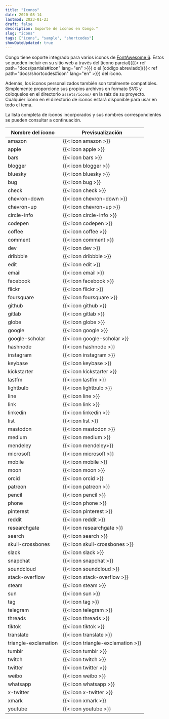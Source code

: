 ```yaml
---
title: "Iconos"
date: 2020-08-14
lastmod: 2023-01-23
draft: false
description: Soporte de iconos en Congo."
slug: "icons"
tags: ["icons", "sample", "shortcodes"]
showDateUpdated: true
---
```


Congo tiene soporte integrado para varios íconos de [FontAwesome 6](https://fontawesome.com/icons). Estos se pueden incluir en su sitio web a través del [ícono parcial]({{< ref path="docs/partials#icon" lang="en" >}}) o el [código abreviado]({{< ref path="docs/shortcodes#icon" lang="en" >}}) del ícono.

Además, los íconos personalizados también son totalmente compatibles. Simplemente proporcione sus propios archivos en formato SVG y coloquelos en el directorio `assets/icons/` en la raíz de su proyecto. Cualquier ícono en el directorio de íconos estará disponible para usar en todo el tema.

La lista completa de íconos incorporados y sus nombres correspondientes se pueden consultar a continuación.

| Nombre del ícono     | Previsualización                  |
| -------------------- | --------------------------------- |
| amazon               | {{< icon amazon >}}               |
| apple                | {{< icon apple >}}                |
| bars                 | {{< icon bars >}}                 |
| blogger              | {{< icon blogger >}}              |
| bluesky              | {{< icon bluesky >}}              |
| bug                  | {{< icon bug >}}                  |
| check                | {{< icon check >}}                |
| chevron-down         | {{< icon chevron-down >}}         |
| chevron-up           | {{< icon chevron-up >}}           |
| circle-info          | {{< icon circle-info >}}          |
| codepen              | {{< icon codepen >}}              |
| coffee               | {{< icon coffee >}}               |
| comment              | {{< icon comment >}}              |
| dev                  | {{< icon dev >}}                  |
| dribbble             | {{< icon dribbble >}}             |
| edit                 | {{< icon edit >}}                 |
| email                | {{< icon email >}}                |
| facebook             | {{< icon facebook >}}             |
| flickr               | {{< icon flickr >}}               |
| foursquare           | {{< icon foursquare >}}           |
| github               | {{< icon github >}}               |
| gitlab               | {{< icon gitlab >}}               |
| globe                | {{< icon globe >}}                |
| google               | {{< icon google >}}               |
| google-scholar       | {{< icon google-scholar >}}       |
| hashnode             | {{< icon hashnode >}}             |
| instagram            | {{< icon instagram >}}            |
| keybase              | {{< icon keybase >}}              |
| kickstarter          | {{< icon kickstarter >}}          |
| lastfm               | {{< icon lastfm >}}               |
| lightbulb            | {{< icon lightbulb >}}            |
| line                 | {{< icon line >}}                 |
| link                 | {{< icon link >}}                 |
| linkedin             | {{< icon linkedin >}}             |
| list                 | {{< icon list >}}                 |
| mastodon             | {{< icon mastodon >}}             |
| medium               | {{< icon medium >}}               |
| mendeley             | {{< icon mendeley>}}              |
| microsoft            | {{< icon microsoft >}}            |
| mobile               | {{< icon mobile >}}               |
| moon                 | {{< icon moon >}}                 |
| orcid                | {{< icon orcid >}}                |
| patreon              | {{< icon patreon >}}              |
| pencil               | {{< icon pencil >}}               |
| phone                | {{< icon phone >}}                |
| pinterest            | {{< icon pinterest >}}            |
| reddit               | {{< icon reddit >}}               |
| researchgate         | {{< icon researchgate >}}         |
| search               | {{< icon search >}}               |
| skull-crossbones     | {{< icon skull-crossbones >}}     |
| slack                | {{< icon slack >}}                |
| snapchat             | {{< icon snapchat >}}             |
| soundcloud           | {{< icon soundcloud >}}           |
| stack-overflow       | {{< icon stack-overflow >}}       |
| steam                | {{< icon steam >}}                |
| sun                  | {{< icon sun >}}                  |
| tag                  | {{< icon tag >}}                  |
| telegram             | {{< icon telegram >}}             |
| threads              | {{< icon threads >}}              |
| tiktok               | {{< icon tiktok >}}               |
| translate            | {{< icon translate >}}            |
| triangle-exclamation | {{< icon triangle-exclamation >}} |
| tumblr               | {{< icon tumblr >}}               |
| twitch               | {{< icon twitch >}}               |
| twitter              | {{< icon twitter >}}              |
| weibo                | {{< icon weibo >}}                |
| whatsapp             | {{< icon whatsapp >}}             |
| x-twitter            | {{< icon x-twitter >}}            |
| xmark                | {{< icon xmark >}}                |
| youtube              | {{< icon youtube >}}              |
